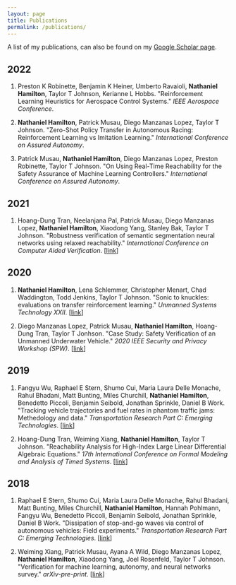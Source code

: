 ```yaml
---
layout: page
title: Publications
permalink: /publications/
---
```


A list of my publications, can also be found on my [Google Scholar page](https://scholar.google.com/citations?user=c7TBV-cAAAAJ&hl=en).

## 2022

1. Preston K Robinette, Benjamin K Heiner, Umberto Ravaioli, __Nathaniel Hamilton__, Taylor T Johnson, Kerianne L Hobbs. "Reinforcement Learning Heuristics for Aerospace Control Systems." _IEEE Aerospace Conference_. <!-- [[link]()] -->

2. __Nathaniel Hamilton__, Patrick Musau, Diego Manzanas Lopez, Taylor T Johnson. "Zero-Shot Policy Transfer in Autonomous Racing: Reinforcement Learning vs Imitation Learning." _International Conference on Assured Autonomy_. <!-- [[link]()] -->

3. Patrick Musau, __Nathaniel Hamilton__, Diego Manzanas Lopez, Preston Robinette, Taylor T Johnson. "On Using Real-Time Reachability for the Safety Assurance of Machine Learning Controllers." _International Conference on Assured Autonomy_. <!-- [[link]()] -->

## 2021

1. Hoang-Dung Tran, Neelanjana Pal, Patrick Musau, Diego Manzanas Lopez, __Nathaniel Hamilton__, Xiaodong Yang, Stanley Bak, Taylor T Johnson. "Robustness verification of semantic segmentation neural networks using relaxed reachability." _International Conference on Computer Aided Verification_. [[link](https://link.springer.com/chapter/10.1007/978-3-030-81685-8_12)]

## 2020

1. __Nathaniel Hamilton__, Lena Schlemmer, Christopher Menart, Chad Waddington, Todd Jenkins, Taylor T Johnson. "Sonic to knuckles: evaluations on transfer reinforcement learning." _Unmanned Systems Technology XXII_. [[link](https://www.spiedigitallibrary.org/conference-proceedings-of-spie/11425/114250J/Sonic-to-knuckles-Evaluations-on-transfer-reinforcement-learning/10.1117/12.2559546.short?SSO=1)]

2. Diego Manzanas Lopez, Patrick Musau, __Nathaniel Hamilton__, Hoang-Dung Tran, Taylor T Jonhson. "Case Study: Safety Verification of an Unmanned Underwater Vehicle." _2020 IEEE Security and Privacy Workshop (SPW)_. [[link](https://ieeexplore.ieee.org/abstract/document/9283841)]

## 2019

1. Fangyu Wu, Raphael E Stern, Shumo Cui, Maria Laura Delle Monache, Rahul Bhadani, Matt Bunting, Miles Churchill, __Nathaniel Hamilton__, Benedetto Piccoli, Benjamin Seibold, Jonathan Sprinkle, Daniel B Work. "Tracking vehicle trajectories and fuel rates in phantom traffic jams: Methedology and data." _Transportation Research Part C: Emerging Technologies_. [[link](https://www.sciencedirect.com/science/article/abs/pii/S0968090X18318345)]

2. Hoang-Dung Tran, Weiming Xiang, __Nathaniel Hamilton__, Taylor T Johnson. "Reachability Analysis for High-Index Large Linear Differential Algebraic Equations." _17th International Conference on Formal Modeling and Analysis of Timed Systems_. [[link](https://link.springer.com/chapter/10.1007/978-3-030-29662-9_10)]

## 2018

1. Raphael E Stern, Shumo Cui, Maria Laura Delle Monache, Rahul Bhadani, Matt Bunting, Miles Churchill, __Nathaniel Hamilton__, Hannah Pohlmann, Fangyu Wu, Benedetto Piccoli, Benjamin Seibold, Jonathan Sprinkle, Daniel B Work. "Dissipation of stop-and-go waves via control of autonomous vehicles: Field experiments." _Transportation Research Part C: Emerging Technologies_. [[link](https://www.sciencedirect.com/science/article/abs/pii/S0968090X18301517)]

2. Weiming Xiang, Patrick Musau, Ayana A Wild, Diego Manzanas Lopez, __Nathaniel Hamilton__, Xiaodong Yang, Joel Rosenfeld, Taylor T Johnson. "Verification for machine learning, autonomy, and neural networks survey." _arXiv-pre-print_. [[link](https://arxiv.org/abs/1810.01989)]